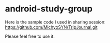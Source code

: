 # android-study-group

Here is the sample code I used in sharing session:
https://github.com/MichyoSYN/TripJournal.git

Please feel free to use it.
